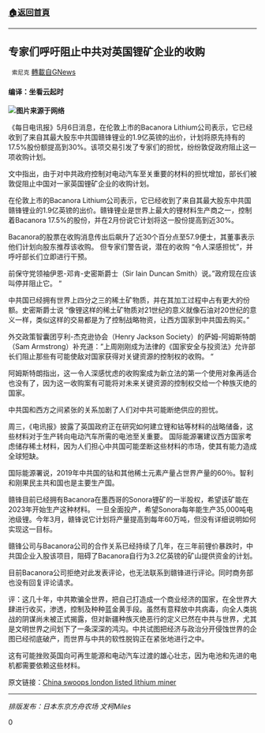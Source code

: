 ###  [:house:返回首頁](https://github.com/ourhimalayas/txt)
---

## 专家们呼吁阻止中共对英国锂矿企业的收购
` 索尼克` [轉載自GNews](https://gnews.org/zh-hans/1180615/)

#### 编译：坐看云起时

![]()![](https://gnews-media-offload.s3.amazonaws.com/wp-content/uploads/2021/05/06141326/a967eece0698436da296ec702a9a413c.jpeg)**图片来源于网络**

《每日电讯报》5月6日消息，在伦敦上市的Bacanora Lithium公司表示，它已经收到了来自其最大股东中共国赣锋锂业的1.9亿英镑的出价，计划将原先持有的17.5%股份额提高到30%。该项交易引发了专家们的担忧，纷纷敦促政府阻止这一项收购计划。

文中指出，由于对中共政府控制对电动汽车至关重要的材料的担忧增加，部长们被敦促阻止中国对一家英国锂矿企业的收购计划。

在伦敦上市的Bacanora Lithium公司表示，它已经收到了来自其最大股东中共国赣锋锂业的1.9亿英镑的出价。赣锋锂业是世界上最大的锂材料生产商之一，控制着Bacanora 17.5%的股份，并在2月份说它计划将这一股份提高到近30%。

Bacanora的股票在收购消息传出后飙升了近30个百分点至57.9便士，其董事表示他们计划向股东推荐该收购。 但专家们警告说，潜在的收购 “令人深感担忧”，并呼吁部长们立即进行干预。

前保守党领袖伊恩-邓肯-史密斯爵士（Sir Iain Duncan Smith）说。”政府现在应该叫停并阻止它。 “

中共国已经拥有世界上四分之三的稀土矿物质，并在其加工过程中占有更大的份额。史密斯爵士说 “像锂这样的稀土矿物质对21世纪的意义就像石油对20世纪的意义一样，类似这样的交易都是为了控制战略物资，让西方国家到中共国去购买。”

外交政策智囊团亨利-杰克逊协会（Henry Jackson Society）的萨姆-阿姆斯特朗（Sam Armstrong）补充道：”上周刚刚成为法律的《国家安全与投资法》允许部长们阻止那些有可能使敌对国家获得对关键资源的控制权的收购。 “

阿姆斯特朗指出，这一令人深感忧虑的收购案成为新立法的第一个使用对象再适合也没有了，因为这一收购案有可能将对未来关键资源的控制权交给一个种族灭绝的国家。

中共国和西方之间紧张的关系加剧了人们对中共可能断绝供应的担忧。

周三，《电讯报》披露了英国政府正在研究如何建立锂和钴等材料的战略储备，这些材料对于生产转向电动汽车所需的电池至关重要。 国际能源署建议西方国家考虑储存稀土材料，因为人们担心中共国可能垄断这些材料的市场，使其有能力造成全球短缺。

国际能源署说，2019年中共国的钴和其他稀土元素产量占世界产量的60％。智利和刚果民主共和国也是主要生产国。

赣锋目前已经拥有Bacanora在墨西哥的Sonora锂矿的一半股权，希望该矿能在2023年开始生产这种材料。 一旦全面投产，希望Sonora每年能生产35,000吨电池级锂。今年3月，赣锋说它计划将产量提高到每年60万吨，但没有详细说明如何实现这一目标。

赣锋公司与Bacanora公司的合作关系已经持续了几年，在三年前锂价暴跌时，中共国企业入股该项目，阻碍了Bacanora自行为3.2亿英镑的矿山提供资金的计划。

目前Bacanora公司拒绝对此发表评论，也无法联系到赣锋进行评论。同时商务部也没有回复评论请求。

评：这几十年，中共欺骗全世界，把自己打造成一个商业经济的国家，在全世界大肆进行收买，渗透，控制及种种蓝金黄手段。虽然有意释放中共病毒，向全人类挑战的阴谋尚未被正式揭露，但对新疆种族灭绝恶行的定义已然在中共与世界，尤其是文明世界之间划下了一条深深的鸿沟。中共试图把经济与政治分开侵蚀世界的企图已经彻底破产，而世界与中共的软性脱钩正在紧张地进行之中。

这有可能挫败英国向可再生能源和电动汽车过渡的雄心壮志，因为电池和先进的电机都需要依赖这些材料。

原文链接：[China swoops london listed lithium miner](https://www.telegraph.co.uk/business/2021/05/06/china-swoops-london-listed-lithium-miner/)

* * *

*排版发布：日本东京方舟农场 文柯Miles*

0
